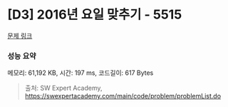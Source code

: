 # [D3] 2016년 요일 맞추기 - 5515 

[문제 링크](https://swexpertacademy.com/main/code/problem/problemDetail.do?contestProbId=AWWOwecaFrIDFAV4) 

### 성능 요약

메모리: 61,192 KB, 시간: 197 ms, 코드길이: 617 Bytes



> 출처: SW Expert Academy, https://swexpertacademy.com/main/code/problem/problemList.do